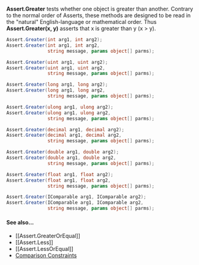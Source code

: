 **Assert.Greater** tests whether one object is greater than another.
Contrary to the normal order of Asserts, these methods are designed to be
read in the "natural" English-language or mathematical order. Thus
**Assert.Greater(x, y)** asserts that x is greater than y (x > y).

```csharp
Assert.Greater(int arg1, int arg2);
Assert.Greater(int arg1, int arg2,
               string message, params object[] parms);

Assert.Greater(uint arg1, uint arg2);
Assert.Greater(uint arg1, uint arg2,
               string message, params object[] parms);

Assert.Greater(long arg1, long arg2);
Assert.Greater(long arg1, long arg2,
               string message, params object[] parms);

Assert.Greater(ulong arg1, ulong arg2);
Assert.Greater(ulong arg1, ulong arg2,
               string message, params object[] parms);

Assert.Greater(decimal arg1, decimal arg2);
Assert.Greater(decimal arg1, decimal arg2,
               string message, params object[] parms);

Assert.Greater(double arg1, double arg2);
Assert.Greater(double arg1, double arg2,
               string message, params object[] parms);

Assert.Greater(float arg1, float arg2);
Assert.Greater(float arg1, float arg2,
               string message, params object[] parms);

Assert.Greater(IComparable arg1, IComparable arg2);
Assert.Greater(IComparable arg1, IComparable arg2,
               string message, params object[] parms);
```

#### See also...
 * [[Assert.GreaterOrEqual]]
 * [[Assert.Less]]
 * [[Assert.LessOrEqual]]
 * [Comparison Constraints](xref:constraints#comparison-constraints)
